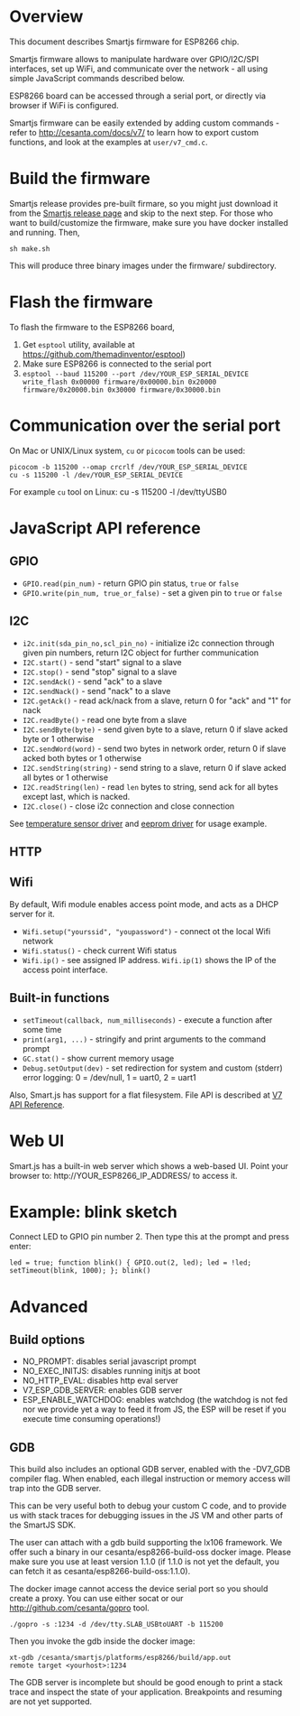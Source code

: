 # Overview

This document describes Smartjs firmware for ESP8266 chip.

Smartjs firmware allows to manipulate hardware over GPIO/I2C/SPI interfaces,
set up WiFi, and communicate over the network - all using simple JavaScript
commands described below.

ESP8266 board can be accessed through a serial port, or directly via browser if WiFi is configured.

Smartjs firmware can be easily extended by adding custom commands - refer to
http://cesanta.com/docs/v7/ to learn how to export custom functions, and look
at the examples at `user/v7_cmd.c`.

# Build the firmware

Smartjs release provides pre-built firmare, so you might just download
it from the
[Smartjs release page](https://github.com/cesanta/smart.js/releases) and
skip to the next step. For those who want to build/customize the firmware,
make sure you have docker installed and running. Then,

    sh make.sh

This will produce three binary images under the firmware/ subdirectory.

# Flash the firmware
To flash the firmware to the ESP8266 board,

1. Get `esptool` utility, available at https://github.com/themadinventor/esptool)
2.  Make sure ESP8266 is connected to the serial port
3. `esptool --baud 115200 --port /dev/YOUR_ESP_SERIAL_DEVICE write_flash 0x00000 firmware/0x00000.bin 0x20000 firmware/0x20000.bin 0x30000 firmware/0x30000.bin`


# Communication over the serial port

On Mac or UNIX/Linux system, `cu` or `picocom` tools can be used:

    picocom -b 115200 --omap crcrlf /dev/YOUR_ESP_SERIAL_DEVICE
    cu -s 115200 -l /dev/YOUR_ESP_SERIAL_DEVICE

For example `cu` tool on Linux:
    cu -s 115200 -l /dev/ttyUSB0

# JavaScript API reference

## GPIO

- `GPIO.read(pin_num)` - return GPIO pin status, `true` or `false`
- `GPIO.write(pin_num, true_or_false)` - set a given pin to `true` or `false`

## I2C

- `i2c.init(sda_pin_no,scl_pin_no)` - initialize i2c connection through given pin numbers, return I2C object for further communication
- `I2C.start()` - send "start" signal to a slave
- `I2C.stop()` - send "stop" signal to a slave
- `I2C.sendAck()` - send "ack" to a slave
- `I2C.sendNack()` - send "nack" to a slave
- `I2C.getAck()` - read ack/nack from a slave, return 0 for "ack" and "1" for nack
- `I2C.readByte()` - read one byte from a slave
- `I2C.sendByte(byte)` - send given byte to a slave, return 0 if slave acked byte or 1 otherwise
- `I2C.sendWord(word)` - send two bytes in network order, return 0 if slave acked both bytes or 1 otherwise
- `I2C.sendString(string)` - send string to a slave, return 0 if slave acked all bytes or 1 otherwise
- `I2C.readString(len)` - read `len` bytes to string, send ack for all bytes except last, which is nacked.
- `I2C.close()` - close i2c connection and close connection

See [temperature sensor driver](https://github.com/cesanta/smart.js/blob/master/platforms/esp8266/fs/MCP9808.js) and [eeprom driver](https://github.com/cesanta/smart.js/blob/master/platforms/esp8266/fs/MC24FC.js) for usage example.

## HTTP


## Wifi

By default, Wifi module enables access point mode, and acts as a
DHCP server for it.

- `Wifi.setup("yourssid", "youpassword")` - connect ot the local Wifi network
- `Wifi.status()` - check current Wifi status
- `Wifi.ip()` - see assigned IP address. `Wifi.ip(1)` shows the IP of
    the access point interface.

## Built-in functions

- `setTimeout(callback, num_milliseconds)` - execute a function after some time
- `print(arg1, ...)` - stringify and print arguments to the command prompt
- `GC.stat()` - show current memory usage
- `Debug.setOutput(dev)` - set redirection for system and custom (stderr) error logging: 0 = /dev/null, 1 = uart0, 2 = uart1

Also, Smart.js has support for a flat filesystem. File API is described
at [V7 API Reference](http://cesanta.com/docs/v7/#_builtin_api).

# Web UI

Smart.js has a built-in web server which shows a web-based UI.
Point your browser to: http://YOUR_ESP8266_IP_ADDRESS/ to access it.

# Example: blink sketch

Connect LED to GPIO pin number 2. Then type this at the prompt and press enter:

    led = true; function blink() { GPIO.out(2, led); led = !led; setTimeout(blink, 1000); }; blink()


# Advanced

## Build options

- NO_PROMPT: disables serial javascript prompt
- NO_EXEC_INITJS: disables running initjs at boot
- NO_HTTP_EVAL: disables http eval server
- V7_ESP_GDB_SERVER: enables GDB server
- ESP_ENABLE_WATCHDOG: enables watchdog (the watchdog is not fed nor we provide yet a way to feed it from JS, the ESP will be reset if you execute time consuming operations!)

## GDB

This build also includes an optional GDB server, enabled with the -DV7_GDB compiler flag.
When enabled, each illegal instruction or memory access will trap into the GDB server.

This can be very useful both to debug your custom C code, and to provide us with stack traces
for debugging issues in the JS VM and other parts of the SmartJS SDK.

The user can attach with a gdb build supporting the lx106 framework. We offer such a binary
in our cesanta/esp8266-build-oss docker image. Please make sure you use at least version 1.1.0
(if 1.1.0 is not yet the default, you can fetch it as cesanta/esp8266-build-oss:1.1.0).

The docker image cannot access the device serial port so you should create a proxy. You can use
either socat or our http://github.com/cesanta/gopro tool.

    ./gopro -s :1234 -d /dev/tty.SLAB_USBtoUART -b 115200

Then you invoke the gdb inside the docker image:

    xt-gdb /cesanta/smartjs/platforms/esp8266/build/app.out
    remote target <yourhost>:1234

The GDB server is incomplete but should be good enough to print a stack trace
and inspect the state of your application. Breakpoints and resuming are not yet supported.
